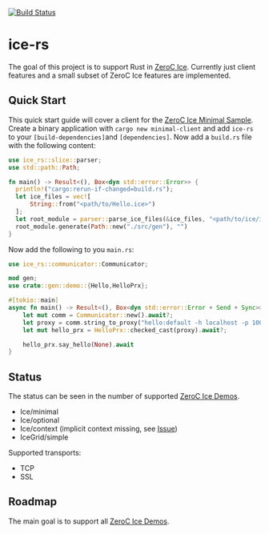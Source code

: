 [![Build Status](https://github.com/cemoktra/ice-rs/workflows/CI/badge.svg)](https://github.com/cemoktra/ice-rs/actions)

# ice-rs #

The goal of this project is to support Rust in [ZeroC Ice](https://github.com/zeroc-ice/ice). Currently just client features and a small subset of ZeroC Ice features are implemented. 

## Quick Start ##
This quick start guide will cover a client for the [ZeroC Ice Minimal Sample](https://github.com/zeroc-ice/ice-demos/tree/3.7/python/Ice/minimal). Create a binary application with `cargo new minimal-client` and add `ice-rs` to your `[build-dependencies]`and `[dependencies]`. Now add a `build.rs` file with the following content:

```Rust
use ice_rs::slice::parser;
use std::path::Path;

fn main() -> Result<(), Box<dyn std::error::Error>> {
  println!("cargo:rerun-if-changed=build.rs");
  let ice_files = vec![
      String::from("<path/to/Hello.ice>")
  ];
  let root_module = parser::parse_ice_files(&ice_files, "<path/to/ice/include/dir>")?;
  root_module.generate(Path::new("./src/gen"), "")
}
```

Now add the following to you `main.rs`:
```Rust
use ice_rs::communicator::Communicator;

mod gen;
use crate::gen::demo::{Hello,HelloPrx};

#[tokio::main]
async fn main() -> Result<(), Box<dyn std::error::Error + Send + Sync>> {
    let mut comm = Communicator::new().await?;
    let proxy = comm.string_to_proxy("hello:default -h localhost -p 10000").await?;
    let mut hello_prx = HelloPrx::checked_cast(proxy).await?;

    hello_prx.say_hello(None).await
}
```

## Status ##
The status can be seen in the number of supported [ZeroC Ice Demos](http://github.com/zeroc-ice/ice-demos). 

- Ice/minimal
- Ice/optional
- Ice/context (implicit context missing, see [Issue](https://github.com/cemoktra/ice-rs/issues/37))
- IceGrid/simple

Supported transports:
- TCP
- SSL


## Roadmap ##
The main goal is to support all [ZeroC Ice Demos](http://github.com/zeroc-ice/ice-demos).
